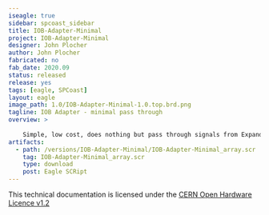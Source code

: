 ```yaml
---
iseagle: true
sidebar: spcoast_sidebar
title: IOB-Adapter-Minimal
project: IOB-Adapter-Minimal
designer: John Plocher
author: John Plocher
fabricated: no
fab_date: 2020.09
status: released
release: yes
tags: [eagle, SPCoast]
layout: eagle
image_path: 1.0/IOB-Adapter-Minimal-1.0.top.brd.png
tagline: IOB Adapter - minimal pass through
overview: >
    
    Simple, low cost, does nothing but pass through signals from Expander to IO Connector
artifacts:
  - path: /versions/IOB-Adapter-Minimal/IOB-Adapter-Minimal_array.scr
    tag: IOB-Adapter-Minimal_array.scr
    type: download
    post: Eagle SCRipt
---
```



This technical documentation is licensed under the [CERN Open Hardware Licence v1.2](http://www.ohwr.org/attachments/2388/cern_ohl_v_1_2.txt)
